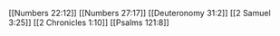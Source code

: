 [[Numbers 22:12]]
[[Numbers 27:17]]
[[Deuteronomy 31:2]]
[[2 Samuel 3:25]]
[[2 Chronicles 1:10]]
[[Psalms 121:8]]
